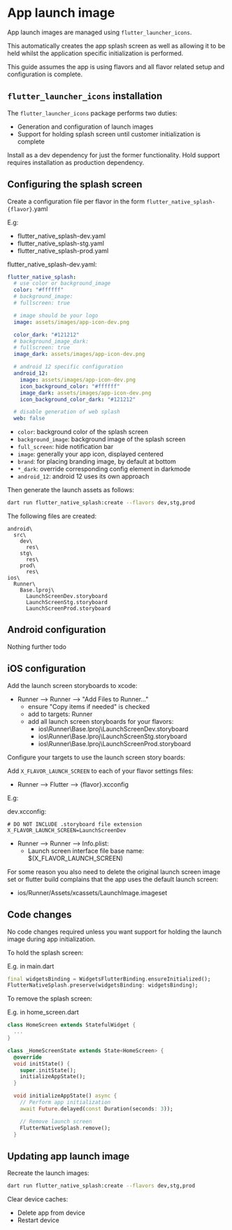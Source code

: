 # App launch image

App launch images are managed using `flutter_launcher_icons`.

This automatically creates the app splash screen as well as allowing it to be held whilst the application specific initialization is performed.

This guide assumes the app is using flavors and all flavor related setup and configuration is complete.

## `flutter_launcher_icons` installation

The `flutter_launcher_icons` package performs two duties:

- Generation and configuration of launch images
- Support for holding splash screen until customer initialization is complete

Install as a dev dependency for just the former functionality. Hold support requires installation as production dependency.

## Configuring the splash screen

Create a configuration file per flavor in the form `flutter_native_splash-{flavor}`.yaml

E.g:

- flutter_native_splash-dev.yaml
- flutter_native_splash-stg.yaml
- flutter_native_splash-prod.yaml

flutter_native_splash-dev.yaml:

```yaml
flutter_native_splash:
  # use color or background_image
  color: "#ffffff"
  # background_image:
  # fullscreen: true

  # image should be your logo
  image: assets/images/app-icon-dev.png

  color_dark: "#121212"
  # background_image_dark:
  # fullscreen: true
  image_dark: assets/images/app-icon-dev.png

  # android 12 specific configuration
  android_12:
    image: assets/images/app-icon-dev.png
    icon_background_color: "#ffffff"
    image_dark: assets/images/app-icon-dev.png
    icon_background_color_dark: "#121212"

  # disable generation of web splash
  web: false
```

- `color`: background color of the splash screen
- `background_image`: background image of the splash screen
- `full_screen`: hide notification bar
- `image`: generally your app icon, displayed centered
- `brand`: for placing branding image, by default at bottom
- `*_dark`: override corresponding config element in darkmode
- `android_12`: android 12 uses its own approach

Then generate the launch assets as follows:

```sh
dart run flutter_native_splash:create --flavors dev,stg,prod
```

The following files are created:

```text
android\
  src\
    dev\
      res\
    stg\
      res\
    prod\
      res\
ios\
  Runner\
    Base.lproj\
      LaunchScreenDev.storyboard
      LaunchScreenStg.storyboard
      LaunchScreenProd.storyboard
```

## Android configuration

Nothing further todo

## iOS configuration

Add the launch screen storyboards to xcode:

- Runner --> Runner --> "Add Files to Runner..."
  - ensure "Copy items if needed" is checked
  - add to targets: Runner
  - add all launch screen storyboards for your flavors:
    - ios\Runner\Base.lproj\LaunchScreenDev.storyboard
    - ios\Runner\Base.lproj\LaunchScreenStg.storyboard
    - ios\Runner\Base.lproj\LaunchScreenProd.storyboard

Configure your targets to use the launch screen story boards:

Add `X_FLAVOR_LAUNCH_SCREEN` to each of your flavor settings files:

- Runner --> Flutter --> {flavor}.xcconfig

E.g:

dev.xcconfig:

```xcconfig
# DO NOT INCLUDE .storyboard file extension
X_FLAVOR_LAUNCH_SCREEN=LaunchScreenDev
```

- Runner --> Runner --> Info.plist:
  - Launch screen interface file base name: $(X_FLAVOR_LAUNCH_SCREEN)

For some reason you also need to delete the original launch screen image set or flutter build complains that the app uses the default launch screen:

- ios/Runner/Assets/xcassets/LaunchImage.imageset

## Code changes

No code changes required unless you want support for holding the launch image during app initialization.

To hold the splash screen:

E.g. in main.dart

```dart
final widgetsBinding = WidgetsFlutterBinding.ensureInitialized();
FlutterNativeSplash.preserve(widgetsBinding: widgetsBinding);
```

To remove the splash screen:

E.g. in home_screen.dart

```dart
class HomeScreen extends StatefulWidget {
  ...
}

class _HomeScreenState extends State<HomeScreen> {
  @override
  void initState() {
    super.initState();
    initializeAppState();
  }

  void initializeAppState() async {
    // Perform app initialization
    await Future.delayed(const Duration(seconds: 3));

    // Remove launch screen
    FlutterNativeSplash.remove();
  }
```

## Updating app launch image

Recreate the launch images:

```sh
dart run flutter_native_splash:create --flavors dev,stg,prod
```

Clear device caches:

- Delete app from device
- Restart device
